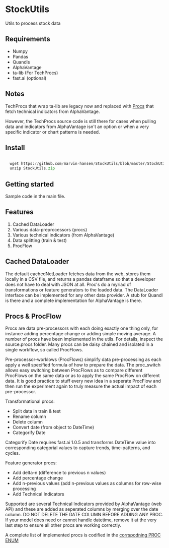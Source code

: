 # StockUtils

Utils to process stock data 

## Requirements 

* Numpy 
* Pandas 
* Quandls 
* AlphaVantage 
* ta-lib (For TechProcs) 
* fast.ai (optional) 


## Notes

TechProcs that wrap ta-lib are legacy now and replaced with [Procs](https://github.com/marvin-hansen/StockUtils/blob/master/src/procs/Procs.py) that fetch technical indicators from AlphaVantage. 

However, the TechProcs source code is still there for cases when pulling data and indicators from AlphaVantage isn't an option
or when a very specific indicator or chart patterns is needed. 


## Install 


```python

  wget https://github.com/marvin-hansen/StockUtils/blob/master/StockUtils.zip
  unzip StockUtils.zip

```


## Getting started

Sample code in the main file. 


## Features

1) Cached DataLoader 
2) Various data-preprocessors (procs) 
3) Various technical indicators (from AlphaVantage) 
4) Data splitting (train & test)
5) ProcFlow 


## Cached DataLoader

The default cachedNetLoader fetches data from the web, stores them locally in a CSV file, and returns a pandas dataframe so that a  developer does not have to deal with JSON at all.  Proc's do a myriad of transformations or feature generators to the loaded data.
The DataLoader interface can be implemented for any other data provider. A stub for Quandl is there 
and a complete implementation for AlphaVantage is there.  



## Procs & ProcFlow 

Procs are data pre-processors with each doing exactly one thing only, for instance adding percentage change 
or adding simple moving average. A number of procs have been implemented in the utils. For details, inspect the source.procs folder.
Many procs can be daisy chained and isolated in a single workflow, so called ProcFlows.

Pre-processor-worklows (ProcFlows) simplify data pre-processing as each apply a well 
specified formula of how to prepare the data. The proc_switch allows easy switching between
ProcFlows as to compare different ProcFlows on the same data or as to apply the same ProcFlow on different data. 
It is good practice to stuff every new idea in a seperate ProcFlow and then run the experiment again 
to truly measure the actual impact of each pre-processor. 



Transformational procs: 

* Split data in train & test 
* Rename column 
* Delete column 
* Convert date (from object to DateTime) 
* Categorify Date 

Categorify Date requires fast.ai 1.0.5 and transforms DateTime value into corresponding categorial values to capture trends, time-patterns, and cycles. 

Feature generator procs: 

* Add delta-n (difference to previous n values) 
* Add percentage change 
* Add n-previous values (add n-previous values as columns for row-wise processing
* Add Technical Indicators

Supported are several Technical Indicators provided by AlphaVantage (web API) and these are added as seperated columns by merging over the date column. DO NOT DELETE THE DATE COLUMN BEFORE ADDING ANY PROC. If your model does need or cannot handle datetime, remove it at the very last step to ensure all other procs are working correctly.

A complete list of implemented procs is codified in the [corrspodning PROC ENUM](https://github.com/marvin-hansen/StockUtils/blob/master/src/enum/PROCS.py)





